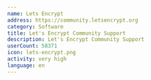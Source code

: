 ```yaml
---
name: Lets Encrypt
address: https://community.letsencrypt.org
category: Software
title: Let's Encrypt Community Support
description: Let's Encrypt Community Support
userCount: 58371
icon: lets-encrypt.png
activity: very high
language: en
---
```

